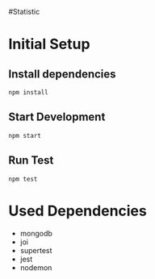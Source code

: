 #Statistic

# Initial Setup

## Install dependencies

```
npm install
```

## Start Development

```
npm start
```

## Run Test

```
npm test
```

# Used Dependencies

- mongodb
- joi
- supertest
- jest
- nodemon
